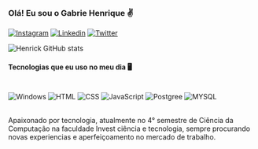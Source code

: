 ### Olá! Eu sou o Gabrie Henrique ✌️
[![Instagram](https://img.shields.io/badge/Instagram-E4405F?style=for-the-badge&logo=instagram&logoColor=white)](https://instagram.com/henrick_clips?igshid=YmM0MjE2YWMzOA==)
[![Linkedin](https://img.shields.io/badge/LinkedIn-0077B5?style=for-the-badge&logo=linkedin&logoColor=white)](https://www.linkedin.com/in/gabriel-henrique)
[![Twitter](https://img.shields.io/badge/Twitter-1DA1F2?style=for-the-badge&logo=twitter&logoColor=white)](https://twitter.com/henrick__07?t=shuirCayPIDdRMOLDbE4Xw&s=09)


![Henrick GitHub stats](https://github-readme-stats.vercel.app/api?username=henrick007&show_icons=true&theme=synthwave)

#### Tecnologias que eu uso no meu dia 🖥️
<div style="display: inline_block"><br/>
    <img align="center" alt="Windows" src="https://img.shields.io/badge/Windows-0078D6?style=for-the-badge&logo=windows&logoColor=white" />
    <img align="center" alt="HTML" src="https://img.shields.io/badge/HTML-239120?style=for-the-badge&logo=html5&logoColor=white" />
    <img align="center" alt="CSS" src="https://img.shields.io/badge/CSS-239120?&style=for-the-badge&logo=css3&logoColor=white" />
    <img align="center" alt="JavaScript" src="https://img.shields.io/badge/JavaScript-F7DF1E?style=for-the-badge&logo=javascript&logoColor=black" />
    <img align="center" alt="Postgree" src="https://img.shields.io/badge/PostgreSQL-316192?style=for-the-badge&logo=postgresql&logoColor=white" />
    <img align="center" alt="MYSQL" src="https://img.shields.io/badge/MySQL-00000F?style=for-the-badge&logo=mysql&logoColor=white" />
</div><br/>


Apaixonado por tecnologia, atualmente no 4° semestre de Ciência da Computação na faculdade Invest ciência e tecnologia, sempre procurando novas experiencias e aperfeiçoamento no mercado de trabalho.
